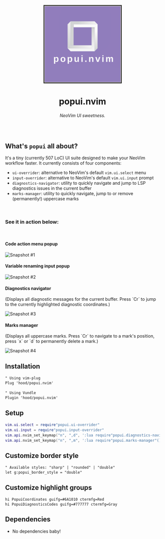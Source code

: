 <div align="center">
  <img src="/logo.png" alt="Logo" title="Logo">
  <h1>popui.nvim</h1>
  <h6>NeoVim UI sweetness.</h6>
</div>

<br/>

## What's `popui` all about?
It's a tiny (currently 507 LoC) UI suite designed to make your NeoVim workflow faster. It currently consists of four components: 
- `ui-overrider`: alternative to NeoVim's default `vim.ui.select` menu
- `input-overrider`: alternative to NeoVim's default `vim.ui.input` prompt
- `diagnostics-navigator`: utility to quickly navigate and jump to LSP diagnostics issues in the current buffer
- `marks-manager`: utility to quickly navigate, jump to or remove (permanently!) uppercase marks  
<br/><br/>
<h3>See it in action below:</h3>
<br/>
<h4>Code action menu popup</h4>

![Snapshot #1](https://i.imgur.com/tjsUiTo.png)
<br/>
<h4>Variable renaming input popup</h4>

![Snapshot #2](https://i.imgur.com/d5COuVp.png)
<br />
<h4>Diagnostics navigator</h4>
(Displays all diagnostic messages for the current buffer. Press `Cr` to jump to the currently highlighted diagnostic coordinates.)

![Snapshot #3](https://i.imgur.com/ZHYi372.png)
<br />
<h4>Marks manager</h4>
(Displays all uppercase marks. Press `Cr` to navigate to a mark's position, press `x` or `d` to permanently delete a mark.)

![Snapshot #4](https://i.imgur.com/dsfOUn1.png)

## Installation
```viml
" Using vim-plug
Plug 'hood/popui.nvim'

" Using Vundle
Plugin 'hood/popui.nvim'
```

## Setup
```lua
vim.ui.select = require"popui.ui-overrider"
vim.ui.input = require"popui.input-overrider"
vim.api.nvim_set_keymap("n", ",d", ':lua require"popui.diagnostics-navigator"()<CR>', { noremap = true, silent = true })
vim.api.nvim_set_keymap("n", ",m", ':lua require"popui.marks-manager"()<CR>', { noremap = true, silent = true })
```

## Customize border style
```viml
" Available styles: "sharp" | "rounded" | "double"
let g:popui_border_style = "double"
```

## Customize highlight groups
```vim
hi PopuiCoordinates guifg=#6A1010 ctermfg=Red
hi PopuiDiagnosticsCodes guifg=#777777 ctermfg=Gray
```

## Dependencies
* No dependencies baby!
